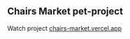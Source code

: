 ## Chairs Market pet-project

Watch project [chairs-market.vercel.app](https://chairs-market.vercel.app/)
